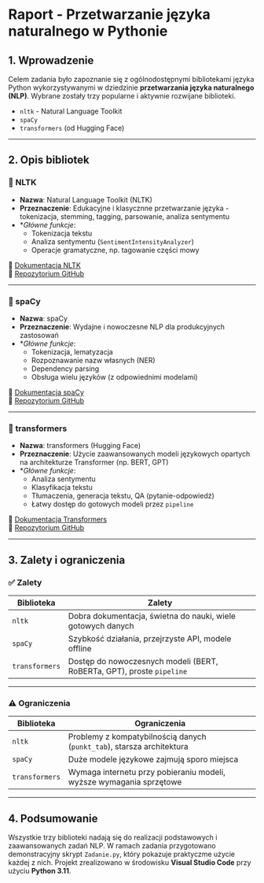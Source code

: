 # Raport - Przetwarzanie języka naturalnego w Pythonie

## 1. Wprowadzenie

Celem zadania było zapoznanie się z ogólnodostępnymi bibliotekami języka Python wykorzystywanymi w dziedzinie **przetwarzania języka naturalnego (NLP)**. Wybrane zostały trzy popularne i aktywnie rozwijane biblioteki.

- `nltk` - Natural Language Toolkit
- `spaCy`
- `transformers` (od Hugging Face)

---

## 2. Opis bibliotek

### 🔹 NLTK

- **Nazwa**: Natural Language Toolkit (NLTK)
- **Przeznaczenie**: Edukacyjne i klasycznne przetwarzanie języka - tokenizacja, stemming, tagging, parsowanie, analiza sentymentu
- **Główne funkcje*:
  - Tokenizacja tekstu
  - Analiza sentymentu (`SentimentIntensityAnalyzer`)
  - Operacje gramatyczne, np. tagowanie części mowy

🔗 [Dokumentacja NLTK](https://www.nltk.org/)  
🔗 [Repozytorium GitHub](https://github.com/nltk/nltk)

---

### 🔹 spaCy

- **Nazwa**: spaCy
- **Przeznaczenie**: Wydajne i nowoczesne NLP dla produkcyjnych zastosowań
- **Główne funkcje*:
  - Tokenizacja, lematyzacja
  - Rozpoznawanie nazw własnych (NER)
  - Dependency parsing
  - Obsługa wielu języków (z odpowiednimi modelami)

🔗 [Dokumentacja spaCy](https://spacy.io/)  
🔗 [Repozytorium GitHub](https://github.com/explosion/spaCy)

---

### 🔹 transformers
- **Nazwa**: transformers (Hugging Face)
- **Przeznaczenie**: Użycie zaawansowanych modeli językowych opartych na architekturze Transformer (np. BERT, GPT)
- **Główne funkcje*:
  - Analiza sentymentu
  - Klasyfikacja tekstu
  - Tłumaczenia, generacja tekstu, QA (pytanie-odpowiedź)
  - Łatwy dostęp do gotowych modeli przez `pipeline`

🔗 [Dokumentacja Transformers](https://huggingface.co/docs/transformers)  
🔗 [Repozytorium GitHub](https://github.com/huggingface/transformers)

---

## 3. Zalety i ograniczenia

### ✅ Zalety

| Biblioteka   | Zalety                                                                 |
|--------------|------------------------------------------------------------------------|
| `nltk`       | Dobra dokumentacja, świetna do nauki, wiele gotowych danych            |
| `spaCy`      | Szybkość działania, przejrzyste API, modele offline                    |
| `transformers` | Dostęp do nowoczesnych modeli (BERT, RoBERTa, GPT), proste `pipeline` |

---

### ⚠️ Ograniczenia

| Biblioteka   | Ograniczenia                                                           |
|--------------|------------------------------------------------------------------------|
| `nltk`       | Problemy z kompatybilnością danych (`punkt_tab`), starsza architektura |
| `spaCy`      | Duże modele językowe zajmują sporo miejsca                             |
| `transformers` | Wymaga internetu przy pobieraniu modeli, wyższe wymagania sprzętowe  |

---

## 4. Podsumowanie

Wszystkie trzy biblioteki nadają się do realizacji podstawowych i zaawansowanych zadań NLP. W ramach zadania przygotowano demonstracyjny skrypt `Zadanie.py`, który pokazuje praktyczme użycie każdej z nich. Projekt zrealizowano w środowisku **Visual Studio Code** przy użyciu **Python 3.11**.
